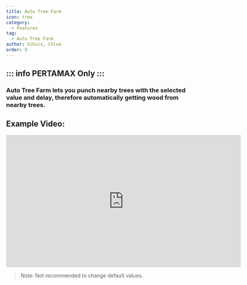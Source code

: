 ```yaml
---
title: Auto Tree Farm
icon: tree
category:
  - Features
tag:
  - Auto Tree Farm
author: Schvis, Chloe
order: 9
---
```

::: info PERTAMAX Only
:::
---
### Auto Tree Farm lets you punch nearby trees with the selected value and delay, therefore automatically getting wood from nearby trees.

## Example Video:

<div class="iframe-container"><iframe width="640" height="360" src="https://www.youtube.com/embed/v95_NOxc4do?list=PL5eI1Tb64p56g27qfYk7VuFTz4FK6YrKa" title="Korepi - Auto Tree Farm" frameborder="0" allow="accelerometer; autoplay; clipboard-write; encrypted-media; gyroscope; picture-in-picture; web-share" allowfullscreen></iframe></div>

> Note: Not recommended to change default values.
